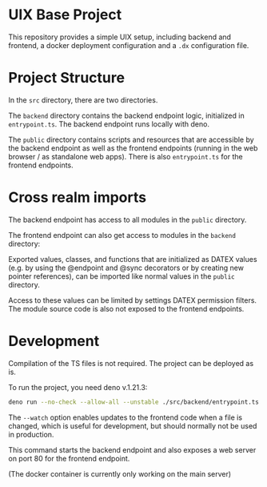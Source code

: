 # UIX Base Project

This repository provides a simple UIX setup, including backend and frontend, a docker deployment configuration and a `.dx` configuration file.

# Project Structure

In the `src` directory, there are two directories. 

The `backend` directory contains the backend endpoint logic, initialized in `entrypoint.ts`. The backend endpoint runs locally with deno.

The `public` directory contains scripts and resources that are accessible by the backend endpoint as well as the frontend endpoints (running in the web browser / as standalone web apps).
There is also `entrypoint.ts` for the frontend endpoints.

# Cross realm imports

The backend endpoint has access to all modules in the `public` directory.

The frontend endpoint can also get access to modules in the `backend` directory:

Exported values, classes, and functions that are initialized as DATEX values (e.g. by using the @endpoint and @sync decorators or by creating new pointer references), 
can be imported like normal values in the `public` directory. 

Access to these values can be limited by settings DATEX permission filters.
The module source code is also not exposed to the frontend endpoints.

# Development

Compilation of the TS files is not required. The project can be deployed as is.

To run the project, you need deno v.1.21.3:
```bash
deno run --no-check --allow-all --unstable ./src/backend/entrypoint.ts --watch
```

The `--watch` option enables updates to the frontend code when a file is changed, which is useful for development, but should normally not be used in production.

This command starts the backend endpoint and also exposes a web server on port 80 for the frontend endpoint.


(The docker container is currently only working on the main server)